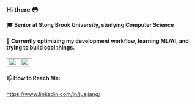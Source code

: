 ### Hi there 😳

#### 🎓 Senior at Stony Brook University, studying Computer Science

#### 🤔 Currently optimizing my development workflow, learning ML/AI, and trying to build cool things.

<table border="0">
  <tr style="border: none !important;">
    <td style="border: none !important;">
      <img src="https://github-readme-stats.vercel.app/api?username=nitsujiang&show_icons=true&theme=radical" />
    </td>
    <td style="border: none !important;">
      <img src="https://github-readme-stats.vercel.app/api/top-langs/?username=nitsujiang&theme=radical&layout=compact" />
    </td>
  </tr>
</table>

#### 📫 How to Reach Me:
https://www.linkedin.com/in/jusjiang/
